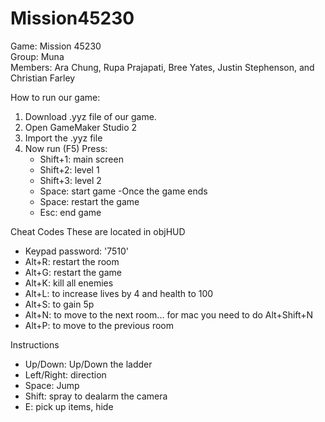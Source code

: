 # Mission45230
Game: Mission 45230
<br>Group: Muna
<br>Members: Ara Chung, Rupa Prajapati, Bree Yates, 
Justin Stephenson, and Christian Farley

How to run our game:
1. Download .yyz file of our game.
2. Open GameMaker Studio 2
3. Import the .yyz file
5. Now run (F5)
Press:
    - Shift+1: main screen
    - Shift+2: level 1
    - Shift+3: level 2
    - Space: start game
-Once the game ends
    - Space: restart the game
    - Esc: end game

Cheat Codes These are located in objHUD
- Keypad password: '7510'
- Alt+R: restart the room
- Alt+G: restart the game
- Alt+K: kill all enemies
- Alt+L: to increase lives by 4 and health to 100
- Alt+S: to gain 5p
- Alt+N: to move to the next room... for mac you need to do Alt+Shift+N
- Alt+P: to move to the previous room

Instructions
- Up/Down: Up/Down the ladder
- Left/Right: direction
- Space: Jump
- Shift: spray to dealarm the camera
- E: pick up items, hide
 


